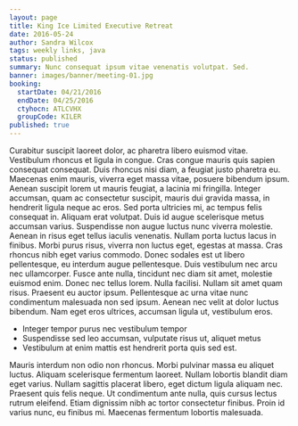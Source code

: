 ```yaml
---
layout: page
title: King Ice Limited Executive Retreat
date: 2016-05-24
author: Sandra Wilcox
tags: weekly links, java
status: published
summary: Nunc consequat ipsum vitae venenatis volutpat. Sed.
banner: images/banner/meeting-01.jpg
booking:
  startDate: 04/21/2016
  endDate: 04/25/2016
  ctyhocn: ATLCVHX
  groupCode: KILER
published: true
---
```

Curabitur suscipit laoreet dolor, ac pharetra libero euismod vitae. Vestibulum rhoncus et ligula in congue. Cras congue mauris quis sapien consequat consequat. Duis rhoncus nisi diam, a feugiat justo pharetra eu. Maecenas enim mauris, viverra eget massa vitae, posuere bibendum ipsum. Aenean suscipit lorem ut mauris feugiat, a lacinia mi fringilla. Integer accumsan, quam ac consectetur suscipit, mauris dui gravida massa, in hendrerit ligula neque ac eros. Sed porta ultricies mi, ac tempus felis consequat in. Aliquam erat volutpat. Duis id augue scelerisque metus accumsan varius. Suspendisse non augue luctus nunc viverra molestie. Aenean in risus eget tellus iaculis venenatis. Nullam porta luctus lacus in finibus. Morbi purus risus, viverra non luctus eget, egestas at massa.
Cras rhoncus nibh eget varius commodo. Donec sodales est ut libero pellentesque, eu interdum augue pellentesque. Duis vestibulum nec arcu nec ullamcorper. Fusce ante nulla, tincidunt nec diam sit amet, molestie euismod enim. Donec nec tellus lorem. Nulla facilisi. Nullam sit amet quam risus. Praesent eu auctor ipsum. Pellentesque ac urna vitae nunc condimentum malesuada non sed ipsum. Aenean nec velit at dolor luctus bibendum. Nam eget eros ultrices, accumsan ligula ut, vestibulum eros.

* Integer tempor purus nec vestibulum tempor
* Suspendisse sed leo accumsan, vulputate risus ut, aliquet metus
* Vestibulum at enim mattis est hendrerit porta quis sed est.

Mauris interdum non odio non rhoncus. Morbi pulvinar massa eu aliquet luctus. Aliquam scelerisque fermentum laoreet. Nullam lobortis blandit diam eget varius. Nullam sagittis placerat libero, eget dictum ligula aliquam nec. Praesent quis felis neque. Ut condimentum ante nulla, quis cursus lectus rutrum eleifend. Etiam dignissim nibh ac tortor consectetur finibus. Proin id varius nunc, eu finibus mi. Maecenas fermentum lobortis malesuada.
